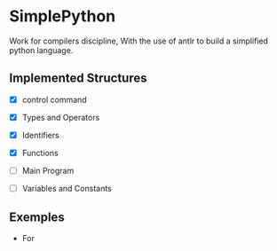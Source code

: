 # SimplePython
Work for compilers discipline, With the use of antlr to build a simplified python language.

## Implemented Structures
- [x] control command
- [x] Types and Operators
- [x] Identifiers
- [x] Functions
- [ ] Main Program
- [ ] Variables and Constants


## Exemples

* For 
```

```
